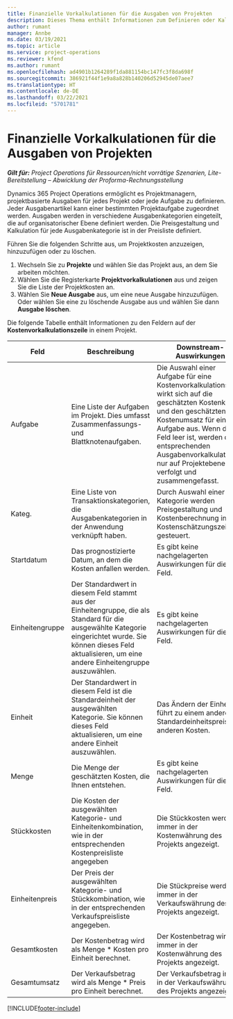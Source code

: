 ```yaml
---
title: Finanzielle Vorkalkulationen für die Ausgaben von Projekten
description: Dieses Thema enthält Informationen zum Definieren oder Kalkulieren projektbasierter Ausgaben.
author: rumant
manager: Annbe
ms.date: 03/19/2021
ms.topic: article
ms.service: project-operations
ms.reviewer: kfend
ms.author: rumant
ms.openlocfilehash: ad4901b1264289f1da881154bc147fc3f8da698f
ms.sourcegitcommit: 386921f44f1e9a8a828b140206d52945de07aee7
ms.translationtype: HT
ms.contentlocale: de-DE
ms.lasthandoff: 03/22/2021
ms.locfileid: "5701781"
---
```

# <a name="financial-estimates-for-expenses-on-projects"></a>Finanzielle Vorkalkulationen für die Ausgaben von Projekten
_**Gilt für:** Project Operations für Ressourcen/nicht vorrätige Szenarien, Lite-Bereitstellung – Abwicklung der Proforma-Rechnungsstellung_

Dynamics 365 Project Operations ermöglicht es Projektmanagern, projektbasierte Ausgaben für jedes Projekt oder jede Aufgabe zu definieren. Jeder Ausgabenartikel kann einer bestimmten Projektaufgabe zugeordnet werden. Ausgaben werden in verschiedene Ausgabenkategorien eingeteilt, die auf organisatorischer Ebene definiert werden. Die Preisgestaltung und Kalkulation für jede Ausgabenkategorie ist in der Preisliste definiert. 

Führen Sie die folgenden Schritte aus, um Projektkosten anzuzeigen, hinzuzufügen oder zu löschen.

1. Wechseln Sie zu **Projekte** und wählen Sie das Projekt aus, an dem Sie arbeiten möchten.
2. Wählen Sie die Registerkarte **Projektvorkalkulationen** aus und zeigen Sie die Liste der Projektkosten an.
3. Wählen Sie **Neue Ausgabe** aus, um eine neue Ausgabe hinzuzufügen. Oder wählen Sie eine zu löschende Ausgabe aus und wählen Sie dann **Ausgabe löschen**.

Die folgende Tabelle enthält Informationen zu den Feldern auf der **Kostenvorkalkulationszeile** in einem Projekt. 

| **Feld** | **Beschreibung** | **Downstream-Auswirkungen** |
| --- | --- | --- |
| Aufgabe | Eine Liste der Aufgaben im Projekt. Dies umfasst Zusammenfassungs- und Blattknotenaufgaben. | Die Auswahl einer Aufgabe für eine Kostenvorkalkulationszeile wirkt sich auf die geschätzten Kostenkosten und den geschätzten Kostenumsatz für eine Aufgabe aus. Wenn dieses Feld leer ist, werden die entsprechenden Ausgabenvorkalkulationen nur auf Projektebene verfolgt und zusammengefasst. |
| Kateg. | Eine Liste von Transaktionskategorien, die Ausgabenkategorien in der Anwendung verknüpft haben. | Durch Auswahl einer Kategorie werden Preisgestaltung und Kostenberechnung in der Kostenschätzungszeile gesteuert. |
| Startdatum | Das prognostizierte Datum, an dem die Kosten anfallen werden. | Es gibt keine nachgelagerten Auswirkungen für dieses Feld. |
| Einheitengruppe | Der Standardwert in diesem Feld stammt aus der Einheitengruppe, die als Standard für die ausgewählte Kategorie eingerichtet wurde. Sie können dieses Feld aktualisieren, um eine andere Einheitengruppe auszuwählen. | Es gibt keine nachgelagerten Auswirkungen für dieses Feld. |
| Einheit | Der Standardwert in diesem Feld ist die Standardeinheit der ausgewählten Kategorie. Sie können dieses Feld aktualisieren, um eine andere Einheit auszuwählen. | Das Ändern der Einheit führt zu einem anderen Standardeinheitspreis und anderen Kosten. |
| Menge | Die Menge der geschätzten Kosten, die Ihnen entstehen. | Es gibt keine nachgelagerten Auswirkungen für dieses Feld. |
| Stückkosten | Die Kosten der ausgewählten Kategorie- und Einheitenkombination, wie in der entsprechenden Kostenpreisliste angegeben | Die Stückkosten werden immer in der Kostenwährung des Projekts angezeigt. |
| Einheitenpreis | Der Preis der ausgewählten Kategorie- und Stückkombination, wie in der entsprechenden Verkaufspreisliste angegeben. | Die Stückpreise werden immer in der Verkaufswährung des Projekts angezeigt. |
| Gesamtkosten | Der Kostenbetrag wird als Menge \* Kosten pro Einheit berechnet.| Der Kostenbetrag wird immer in der Kostenwährung des Projekts angezeigt. |
| Gesamtumsatz | Der Verkaufsbetrag wird als Menge \* Preis pro Einheit berechnet. | Der Verkaufsbetrag immer in der Verkaufswährung des Projekts angezeigt. |


[!INCLUDE[footer-include](../includes/footer-banner.md)]
